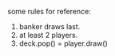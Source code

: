 some rules for reference:

1. banker draws last.
2. at least 2 players.
3. deck.pop() = player.draw()
